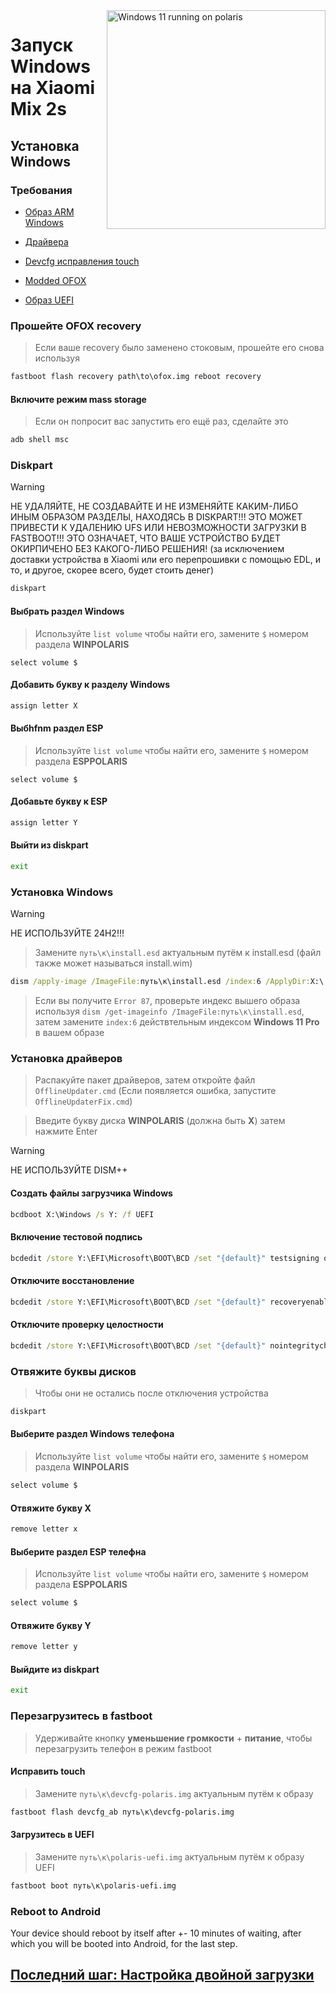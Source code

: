 <img align="right" src="https://github.com/n00b69/woa-polaris/blob/main/polaris.png" width="350" alt="Windows 11 running on polaris">

# Запуск Windows на Xiaomi Mix 2s

## Установка Windows

### Требования
- [Образ ARM Windows](https://worproject.com/esd)
  
- [Драйвера](https://github.com/n00b69/woa-polaris/releases/tag/Drivers)

- [Devcfg исправления touch](https://github.com/n00b69/woa-polaris/releases/download/Files/devcfg-polaris.img)
  
- [Modded OFOX](https://github.com/n00b69/woa-polaris/releases/download/Files/ofox.img)

- [Образ UEFI](https://github.com/n00b69/woa-polaris/releases/tag/UEFI)

### Прошейте OFOX recovery
> Если ваше recovery было заменено стоковым, прошейте его снова используя
```cmd
fastboot flash recovery path\to\ofox.img reboot recovery
```

#### Включите режим mass storage
> Если он попросит вас запустить его ещё раз, сделайте это
```cmd
adb shell msc
```

### Diskpart
> [!WARNING]
> НЕ УДАЛЯЙТЕ, НЕ СОЗДАВАЙТЕ И НЕ ИЗМЕНЯЙТЕ КАКИМ-ЛИБО ИНЫМ ОБРАЗОМ РАЗДЕЛЫ, НАХОДЯСЬ В DISKPART!!! ЭТО МОЖЕТ ПРИВЕСТИ К УДАЛЕНИЮ UFS ИЛИ НЕВОЗМОЖНОСТИ ЗАГРУЗКИ В FASTBOOT!!! ЭТО ОЗНАЧАЕТ, ЧТО ВАШЕ УСТРОЙСТВО БУДЕТ ОКИРПИЧЕНО БЕЗ КАКОГО-ЛИБО РЕШЕНИЯ! (за исключением доставки устройства в Xiaomi или его перепрошивки с помощью EDL, и то, и другое, скорее всего, будет стоить денег)
```cmd
diskpart
```

#### Выбрать раздел Windows 
> Используйте `list volume` чтобы найти его, замените `$` номером раздела **WINPOLARIS**
```diskpart
select volume $
```

#### Добавить букву к разделу Windows
```cmd
assign letter X
```

#### Выбhfnm раздел ESP
> Используйте `list volume` чтобы найти его, замените `$` номером раздела **ESPPOLARIS**
```diskpart
select volume $
```

#### Добавьте букву к ESP
```cmd
assign letter Y
```

#### Выйти из diskpart
```cmd
exit
```

### Установка Windows
> [!Warning]
> НЕ ИСПОЛЬЗУЙТЕ 24H2!!!

> Замените `путь\к\install.esd` актуальным путём к install.esd (файл также может называться install.wim)
```cmd
dism /apply-image /ImageFile:путь\к\install.esd /index:6 /ApplyDir:X:\
```

> Если вы получите `Error 87`, проверьте индекс вышего образа используя `dism /get-imageinfo /ImageFile:путь\к\install.esd`, затем замените `index:6` действтельным индексом **Windows 11 Pro** в вашем образе

### Установка драйверов
> Распакуйте пакет драйверов, затем откройте файл `OfflineUpdater.cmd` (Если появляется ошибка, запустите  `OfflineUpdaterFix.cmd`)

> Введите букву диска **WINPOLARIS** (должна быть **X**) затем нажмите Enter

> [!WARNING]
> НЕ ИСПОЛЬЗУЙТЕ DISM++
  
#### Создать файлы загрузчика Windows
```cmd
bcdboot X:\Windows /s Y: /f UEFI
```

#### Включение тестовой подпись
```cmd
bcdedit /store Y:\EFI\Microsoft\BOOT\BCD /set "{default}" testsigning on
```

#### Отключите восстановление
```cmd
bcdedit /store Y:\EFI\Microsoft\BOOT\BCD /set "{default}" recoveryenabled no
```

#### Отключите проверку целостности
```cmd
bcdedit /store Y:\EFI\Microsoft\BOOT\BCD /set "{default}" nointegritychecks on
```

### Отвяжите буквы дисков
> Чтобы они не остались после отключения устройства
```cmd
diskpart
```

#### Выберите раздел Windows телефона
> Используйте `list volume` чтобы найти его, замените `$` номером раздела **WINPOLARIS**
```cmd
select volume $
```

#### Отвяжите букву X
```cmd
remove letter x
```

#### Выберите раздел ESP телефна
> Используйте `list volume` чтобы найти его, замените `$` номером раздела **ESPPOLARIS**
```cmd
select volume $
```

#### Отвяжите букву Y
```cmd
remove letter y
```

#### Выйдите из diskpart
```cmd
exit
```

### Перезагрузитесь в fastboot
> Удерживайте кнопку **уменьшение громкости** + **питание**, чтобы перезагрузить телефон в режим fastboot

#### Исправить touch
> Замените `путь\к\devcfg-polaris.img` актуальным путём к образу
```cmd
fastboot flash devcfg_ab путь\к\devcfg-polaris.img
```

#### Загрузитесь в UEFI
> Замените `путь\к\polaris-uefi.img` актуальным путём к образу UEFI
```cmd
fastboot boot путь\к\polaris-uefi.img
```

### Reboot to Android
Your device should reboot by itself after +- 10 minutes of waiting, after which you will be booted into Android, for the last step.

## [Последний шаг: Настройка двойной загрузки](dualboot-ru.md)











